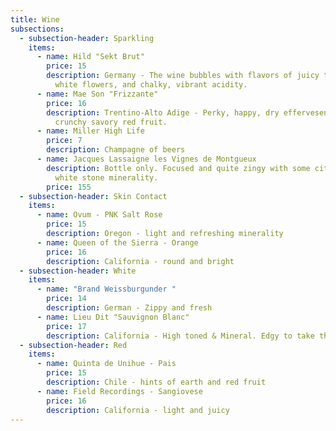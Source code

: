 ```yaml
---
title: Wine
subsections:
  - subsection-header: Sparkling
    items:
      - name: Hild "Sekt Brut"
        price: 15
        description: Germany - The wine bubbles with flavors of juicy tropical fruit,
          white flowers, and chalky, vibrant acidity.
      - name: Mae Son "Frizzante"
        price: 16
        description: Trentino-Alto Adige - Perky, happy, dry effervesence wrapped in
          crunchy savory red fruit.
      - name: Miller High Life
        price: 7
        description: Champagne of beers
      - name: Jacques Lassaigne les Vignes de Montgueux
        description: Bottle only. Focused and quite zingy with some citrus and a seam of
          white stone minerality.
        price: 155
  - subsection-header: Skin Contact
    items:
      - name: Ovum - PNK Salt Rose
        price: 15
        description: Oregon - light and refreshing minerality
      - name: Queen of the Sierra - Orange
        price: 16
        description: California - round and bright
  - subsection-header: White
    items:
      - name: "Brand Weissburgunder "
        price: 14
        description: German - Zippy and fresh
      - name: Lieu Dit "Sauvignon Blanc"
        price: 17
        description: California - High toned & Mineral. Edgy to take the edge off.
  - subsection-header: Red
    items:
      - name: Quinta de Unihue - Pais
        price: 15
        description: Chile - hints of earth and red fruit
      - name: Field Recordings - Sangiovese
        price: 16
        description: California - light and juicy
---
```


